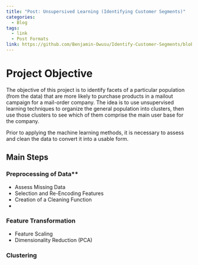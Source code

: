 ```yaml
---
title: "Post: Unsupersived Learning (Identifying Customer Segments)"
categories:
  - Blog
tags:
  - link
  - Post Formats
link: https://github.com/Benjamin-Owusu/Identify-Customer-Segments/blob/main/Identify_Customer_Segments.ipynb
---
```


# Project Objective

The objective of this project is to identify facets of a particular population (from the data) that are more likely to purchase products in a mailout campaign for a mail-order company. The idea is to use unsupervised learning techniques to organize the general population into clusters, then use those clusters to see which of them comprise the main user base for the company.

Prior to applying the machine learning methods, it is necessary to assess and clean the data to convert it into a usable form.

## Main Steps

### Preprocessing of Data**
  - Assess Missing Data
  - Selection and Re-Encoding Features
  - Creation of a Cleaning Function
  - 
### Feature Transformation
  - Feature Scaling
  - Dimensionality Reduction (PCA)
    
### Clustering
